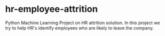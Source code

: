 # hr-employee-attrition
Python Machine Learning  Project on HR attrition solution. In this project we try to help HR's identify employees who are likely to leave the company.
